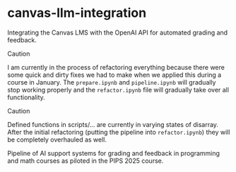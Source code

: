 # canvas-llm-integration
Integrating the Canvas LMS with the OpenAI API for automated grading and feedback. 

> [!CAUTION]
> I am currently in the process of refactoring everything because there were some quick and dirty fixes we had to make when we applied this during a course in January. 
> The `prepare.ipynb` and `pipeline.ipynb` will gradually stop working properly and the `refactor.ipynb` file will gradually take over all functionality. 

> [!CAUTION]
> Defined functions in scripts/... are currently in varying states of disarray. After the initial refactoring (putting the pipeline into `refactor.ipynb`) they will be completely overhauled as well. 


Pipeline of AI support systems for grading and feedback in programming and math courses as piloted in the PIPS 2025 course.
